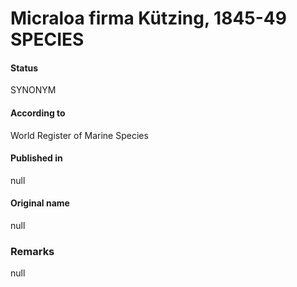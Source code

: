 # Micraloa firma Kützing, 1845-49 SPECIES

#### Status
SYNONYM

#### According to
World Register of Marine Species

#### Published in
null

#### Original name
null

### Remarks
null